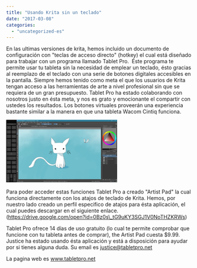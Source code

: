 ```yaml
---
title: "Usando Krita sin un teclado"
date: "2017-03-08"
categories: 
  - "uncategorized-es"
---
```


En las ultimas versiones de krita, hemos incluido un documento de configuración con "teclas de acceso directo" (hotkey) el cual está diseñado para trabajar con un programa llamado Tablet Pro.  Éste programa te permite usar tu tableta sin la necesidad de emplear un teclado, ésto gracias al reemplazo de el teclado con una serie de botones digitales accesibles en la pantalla. Siempre hemos tenido como meta el que los usuarios de Krita tengan acceso a las herramientas de arte a nivel profesional sin que se requiera de un gran presupuesto. Tablet Pro ha estado colaborando con nosotros justo en ésta meta, y nos es grato y emocionante el compartir con ustedes los resultados. Los botones virtuales proveerán una experiencia bastante similar a la manera en que una tableta Wacom Cintiq funciona.

[![](images/tabletpro-300x169.png)](https://krita.org/wp-content/uploads/2017/03/tabletpro.png)

Para poder acceder estas funciones Tablet Pro a creado "Artist Pad" la cual funciona directamente con los atajos de teclado de Krita. Hemos, por nuestro lado creado un perfil especifico de atajos para ésta aplicación, el cual puedes descargar en el siguiente enlace. (https://drive.google.com/open?id=0Bz0s\_tG9uKY3SGJ1V0NoTHZKRWs)

Tablet Pro ofrece 14 días de uso gratuito (lo cual te permite comprobar que funcione con tu tableta antes de comprar), the Artist Pad cuesta $9.99. Justice ha estado usando ésta aplicación y está a disposición para ayudar por si tienes alguna duda. Su email es justice@tabletpro.net

La pagina web es www.tabletpro.net
